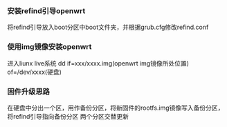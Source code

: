 ### 安装refind引导openwrt
将refind引导放入boot分区中boot文件夹，并根据grub.cfg修改refind.conf

### 使用img镜像安装openwrt
进入liunx live系统
dd if=xxx/xxxx.img(openwrt img镜像所处位置) of=/dev/xxxx(硬盘)

### 固件升级思路
在硬盘中分出一个区，用作备份分区，将新固件的rootfs.img镜像写入备份分区，将refind引导指向备份分区
两个分区交替更新